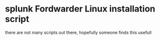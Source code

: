 # splunk Fordwarder Linux installation script

there are not many scripts out there, hopefully someone finds this usefull

